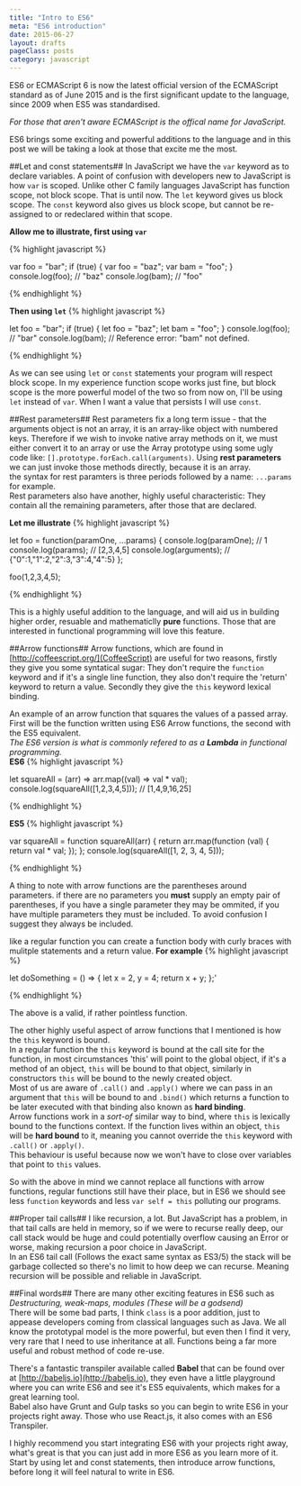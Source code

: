 ```yaml
---
title: "Intro to ES6"
meta: "ES6 introduction"
date: 2015-06-27
layout: drafts
pageClass: posts
category: javascript
---
```


ES6 or ECMAScript 6 is now  the latest official version of the ECMAScript
standard as of June 2015 and is the first significant update to the language, since 2009 when ES5 was standardised.  

*For those that aren't aware ECMAScript is the offical name for JavaScript.*

ES6 brings some exciting and powerful additions to the language and in this
post we will be taking a look at those that excite me the most. 

##Let and const statements##
In JavaScript we have the `var` keyword as to declare variables.  A point of confusion with developers new to JavaScript is how `var` is scoped.  Unlike other C family languages JavaScript has function scope, not block scope.  That is until now.  The `let` keyword gives us block scope.  The `const` keyword also gives us block scope, but cannot be re-assigned to or redeclared within that scope.

**Allow me to illustrate, first using `var`**

{% highlight javascript %}

var foo = "bar";
if (true) {
    var foo = "baz";
    var bam = "foo";
}
console.log(foo); // "baz"
console.log(bam); // "foo"

{% endhighlight %}

**Then using `let`**
{% highlight javascript %}

let foo = "bar";
if (true) {
    let foo = "baz";
    let bam = "foo";
}
console.log(foo); // "bar"
console.log(bam); // Reference error: "bam" not defined.

{% endhighlight %}

As we can see using `let` or `const` statements your program will respect block scope.  In my experience function scope works just fine, but block scope is the more powerful model of the two so from now on, I'll be using `let` instead of `var`.  When I want a value that persists I will use `const`.


##Rest parameters##
Rest parameters fix a long term issue - that the arguments object is not an array, it is an array-like object with numbered keys. Therefore if we wish to invoke native array methods on it, we must either convert it to an array or use the Array prototype using some ugly code like: `[].prototype.forEach.call(arguments)`.  Using **rest parameters** we can just invoke those methods directly, because it is an array.<br>
the syntax for rest paramters is three periods followed by a name: `...params` for example.<br>
Rest parameters also have another, highly useful characteristic: They contain all the remaining parameters, after those that are declared.

**Let me illustrate**
{% highlight javascript %}

let foo = function(paramOne, ...params) {
  console.log(paramOne); // 1
  console.log(params); // [2,3,4,5]
  console.log(arguments); // {"0":1,"1":2,"2":3,"3":4,"4":5}
};

foo(1,2,3,4,5);

{% endhighlight %}

This is a highly useful addition to the language, and will aid us in building higher order, resuable and mathematiclly **pure** functions.
Those that are interested in functional programming will love this feature.


##Arrow functions##
Arrow functions, which are found in [http://coffeescript.org/](CoffeeScript) are useful for two reasons, firstly they give you some syntatical sugar: They don't require the `function` keyword and if it's a single line function, they also don't require the 'return' keyword to return a value.  Secondly they give the `this` keyword lexical binding.

An example of an arrow function that squares the values of a passed array. First will be the function written using ES6 Arrow functions, the second with the ES5 equivalent.<br>
*The ES6 version is what is commonly refered to as a **Lambda** in functional programming.*<br>
**ES6**
{% highlight javascript %}

let squareAll = (arr) => arr.map((val) => val * val);
console.log(squareAll([1,2,3,4,5])); // [1,4,9,16,25]

{% endhighlight %}

**ES5**
{% highlight javascript %}

var squareAll = function squareAll(arr) {
  return arr.map(function (val) {
    return val * val;
  });
};
console.log(squareAll([1, 2, 3, 4, 5]));

{% endhighlight %}

A thing to note with arrow functions are the parentheses around parameters.  if there are no parameters you **must** supply an empty pair of parentheses, if you have a single parameter they may be ommited, if you have multiple parameters they must be included.  To avoid confusion I suggest they always be included.  

like a regular function you can create a function body with curly braces with mulitple statements and a return value.
**For example**
{% highlight javascript %}

let doSomething = () => {
  let x = 2,
      y = 4;
  return x + y;
};'

{% endhighlight %}

The above is a valid, if rather pointless function.

The other highly useful aspect of arrow functions that I mentioned is how the `this` keyword is bound.  <br>In a regular function the `this` keyword is bound at the call site for the function, in most circumstances 'this' will point to the global object, if it's a method of an object, `this` will be bound to that object, similarly in constructors `this` will be bound to the newly created object.  <br>Most of us are aware of `.call()` and `.apply()` where we can pass in an argument that `this` will be bound to and `.bind()` which returns a function to be later executed with that binding also known as **hard binding**.  <br>Arrow functions work in a *sort-of* similar way to bind, where `this` is lexically bound to the functions context.  If the function lives within an object, `this` will be **hard bound** to it, meaning you cannot override the `this` keyword with `.call()` or `.apply()`.  <br>This behaviour is useful because now we won't have to close over variables that point to `this` values.

So with the above in mind we cannot replace all functions with arrow functions, regular functions still have their place, but in ES6 we should see less `function` keywords and less `var self = this` polluting our programs.


##Proper tail calls##
I like recursion, a lot.  But JavaScript has a problem, in that tail calls are held in memory, so if we were to recurse really deep, our call stack would be huge and could potentially overflow causing an Error or worse, making recursion a poor choice in JavaScript.<br>
In an ES6 tail call (Follows the exact same syntax as ES3/5) the stack will be garbage collected so there's no limit to how deep we can recurse.  Meaning recursion will be possible and reliable in JavaScript.

##Final words##
There are many other exciting features in ES6 such as *Destructuring, weak-maps, modules (These will be a godsend)*<br>
There will be some bad parts, I think `class` is a poor addition, just to appease developers coming from classical languages such as Java.  We all know the prototypal model is the more powerful, but even then I find it very, very rare that I need to use inheritance at all.  Functions being a far more useful and robust method of code re-use.

There's a fantastic transpiler available called **Babel** that can be found over at [http://babeljs.io](http://babeljs.io), they even have a little playground where you can write ES6 and see it's ES5 equivalents, which makes for a great learning tool.  <br>Babel also have Grunt and Gulp tasks so you can begin to write ES6 in your projects right away.  Those who use React.js, it also comes with an ES6 Transpiler.

I highly recommend you start integrating ES6 with your projects right away, what's great is that you can just add in more ES6 as you learn more of it.  <br>Start by using let and const statements, then introduce arrow functions, before long it will feel natural to write in ES6.





